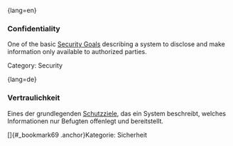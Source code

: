 {lang=en}
### Confidentiality

One of the basic [Security Goals](#term-security-goals) describing a system to
disclose and make information only available to authorized parties.

Category: Security



{lang=de}
### Vertraulichkeit

Eines der grundlegenden [Schutzziele](#_bookmark183), das ein System
beschreibt, welches Informationen nur Befugten offenlegt und
bereitstellt.

[]{#_bookmark69 .anchor}Kategorie: Sicherheit

